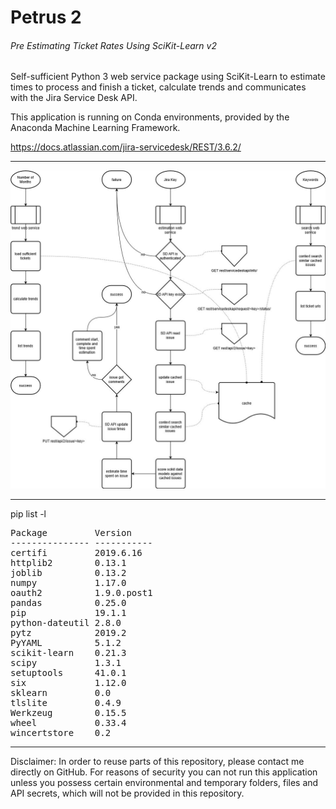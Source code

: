 # Petrus 2
###### Pre Estimating Ticket Rates Using SciKit-Learn v2

Self-sufficient Python 3 web service package using SciKit-Learn to estimate times to process and finish a ticket, calculate trends and communicates with the Jira Service Desk API.

This application is running on Conda environments, provided by the Anaconda Machine Learning Framework.

https://docs.atlassian.com/jira-servicedesk/REST/3.6.2/

___

![Petrus 2 Flow Chart](src/petrus_v2.jpg "Petrus 2 Flow Chart")

___

pip list -l
<pre>
Package         Version
--------------- -----------
certifi         2019.6.16
httplib2        0.13.1
joblib          0.13.2
numpy           1.17.0
oauth2          1.9.0.post1
pandas          0.25.0
pip             19.1.1
python-dateutil 2.8.0
pytz            2019.2
PyYAML          5.1.2
scikit-learn    0.21.3
scipy           1.3.1
setuptools      41.0.1
six             1.12.0
sklearn         0.0
tlslite         0.4.9
Werkzeug        0.15.5
wheel           0.33.4
wincertstore    0.2
</pre>

___

Disclaimer: In order to reuse parts of this repository, please contact me directly on GitHub. For reasons of security you can not run this application unless you possess certain environmental and temporary folders, files and API secrets, which will not be provided in this repository.